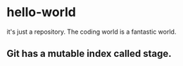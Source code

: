# hello-world
it's just a repository.
The coding world is a fantastic world.
## Git has a  mutable index called stage.
